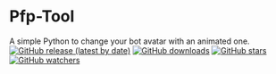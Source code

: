 # Pfp-Tool
A simple Python to change your bot avatar with an animated one.
[![GitHub release (latest by date)](https://img.shields.io/github/v/release/Sitois/Pfp-Tool.svg?style=flat)](https://github.com/Sitois/Pfp-Tool/releases)
[![GitHub downloads](https://img.shields.io/github/downloads/Sitois/Pfp-Tool/total.svg?style=flat)](https://github.com/Sitois/Pfp-Tool/releases)
[![GitHub stars](https://img.shields.io/github/stars/Sitois/Pfp-Tool.svg?style=flat)](https://github.com/Sitois/Pfp-Tool/stargazers)
[![GitHub watchers](https://img.shields.io/github/watchers/Sitois/Pfp-Tool.svg?style=flat)](https://github.com/Sitois/Pfp-Tool/watchers)
